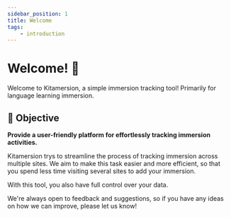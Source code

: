 ```yaml
---
sidebar_position: 1
title: Welcome
tags:
    - introduction
---
```


# Welcome! 👋

Welcome to Kitamersion, a simple immersion tracking tool! Primarily for language learning immersion.

## 🎯 Objective

**Provide a user-friendly platform for effortlessly tracking immersion activities.**


Kitamersion trys to streamline the process of tracking immersion across multiple sites. We aim to make this task easier and more efficient, so that you spend less time visiting several sites to add your immersion.

With this tool, you also have full control over your data.

We're always open to feedback and suggestions, so if you have any ideas on how we can improve, please let us know!


